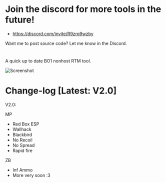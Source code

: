 # Join the discord for more tools in the future! 
 - https://discord.com/invite/R9zrq9wzby
 
Want me to post source code? Let me know in the Discord.
#
A quick up to date BO1 nonhost RTM tool.

![Screenshot](https://media.discordapp.net/attachments/874813226230095883/1043329527411118131/image.png)

# Change-log [Latest: V2.0]

V2.0:

MP
 - Red Box ESP
 - Wallhack
 - Blackbird
 - No Recoil
 - No Spread
 - Rapid fire
 
 
ZB
 - Inf Ammo
 - More very soon :3

